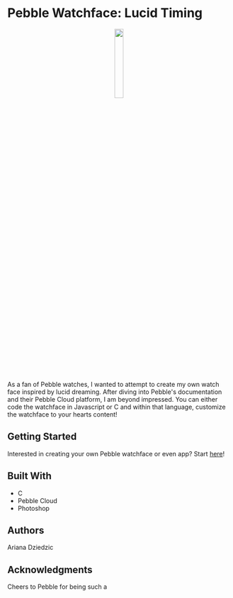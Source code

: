 # Pebble Watchface: Lucid Timing
<p align="center">
  <img src="https://cloud.githubusercontent.com/assets/20157962/18937516/f3581752-85be-11e6-81b2-c039794a3dd7.png" width="20%">
  </img>
</p>
As a fan of Pebble watches, I wanted to attempt to create my own watch face inspired by lucid dreaming. After diving into Pebble's documentation and their Pebble Cloud platform, I am beyond impressed. You can either code the watchface in Javascript or C and within that language, customize the watchface to your hearts content!

## Getting Started
Interested in creating your own Pebble watchface or even app? Start <a href="https://developer.pebble.com/tutorials/">here</a>!

## Built With
* C 
* Pebble Cloud
* Photoshop

## Authors
Ariana Dziedzic

## Acknowledgments
Cheers to Pebble for being such a 
